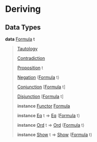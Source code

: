 # <a name="module-deriving-95739"></a>Deriving

## Data Types

<a name="type-deriving-formula-60264"></a>**data** [Formula](#type-deriving-formula-60264) t

> <a name="constr-deriving-tautology-1247"></a>[Tautology](#constr-deriving-tautology-1247)
>
>
> <a name="constr-deriving-contradiction-64078"></a>[Contradiction](#constr-deriving-contradiction-64078)
>
>
> <a name="constr-deriving-proposition-76435"></a>[Proposition](#constr-deriving-proposition-76435) t
>
>
> <a name="constr-deriving-negation-39767"></a>[Negation](#constr-deriving-negation-39767) ([Formula](#type-deriving-formula-60264) t)
>
>
> <a name="constr-deriving-conjunction-55851"></a>[Conjunction](#constr-deriving-conjunction-55851) \[[Formula](#type-deriving-formula-60264) t\]
>
>
> <a name="constr-deriving-disjunction-19371"></a>[Disjunction](#constr-deriving-disjunction-19371) \[[Formula](#type-deriving-formula-60264) t\]
>
>
> **instance** [Functor](https://docs.digitalasset.com/build/3.4/reference/daml/stdlib/Prelude.html#class-ghc-base-functor-31205) [Formula](#type-deriving-formula-60264)
>
> **instance** [Eq](https://docs.digitalasset.com/build/3.4/reference/daml/stdlib/Prelude.html#class-ghc-classes-eq-22713) t =\> [Eq](https://docs.digitalasset.com/build/3.4/reference/daml/stdlib/Prelude.html#class-ghc-classes-eq-22713) ([Formula](#type-deriving-formula-60264) t)
>
> **instance** [Ord](https://docs.digitalasset.com/build/3.4/reference/daml/stdlib/Prelude.html#class-ghc-classes-ord-6395) t =\> [Ord](https://docs.digitalasset.com/build/3.4/reference/daml/stdlib/Prelude.html#class-ghc-classes-ord-6395) ([Formula](#type-deriving-formula-60264) t)
>
> **instance** [Show](https://docs.digitalasset.com/build/3.4/reference/daml/stdlib/Prelude.html#class-ghc-show-show-65360) t =\> [Show](https://docs.digitalasset.com/build/3.4/reference/daml/stdlib/Prelude.html#class-ghc-show-show-65360) ([Formula](#type-deriving-formula-60264) t)
